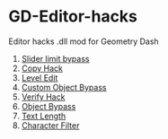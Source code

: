 # GD-Editor-hacks
Editor hacks .dll mod for Geometry Dash 

<ol>
<li><a href=".">Slider limit bypass</a></li>
<li><a href=".">Copy Hack</a></li>
<li><a href=".">Level Edit</a></li>
<li><a href=".">Custom Object Bypass</a></li>
<li><a href=".">Verify Hack</a></li>
<li><a href=".">Object Bypass</a></li>
<li><a href=".">Text Length</a></li>
<li><a href=".">Character Filter</a></li>
</ol>
